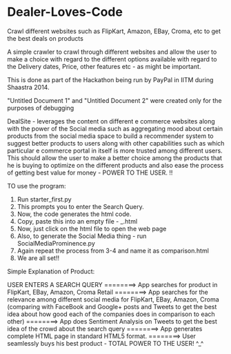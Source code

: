 Dealer-Loves-Code
=================

Crawl different websites such as FlipKart, Amazon, EBay, Croma, etc to get the best deals on products

A simple crawler to crawl through different websites and allow the user to make a choice with regard to the different options available with regard to the Delivery dates, Price, other features etc - as might be important.

This is done as part of the Hackathon being run by PayPal in IITM during Shaastra 2014.

"Untitled Document 1" and "Untitled Document 2" were created only for the purposes of debugging

DealSite - leverages the content on different e commerce websites along with the power of the Social media such as aggregating mood about certain products from the social media space to build a recommender system to suggest better products to users along with other capabilities such as which particular e commerce portal in itself is more trusted among different users. This should allow the user to make a better choice among the products that he is buying to optimize on the different products and also ease the process of getting best value for money - POWER TO THE USER. !!


TO use the program:

1. Run starter_first.py
2. This prompts you to enter the Search Query.
3. Now, the code generates the html code.
4. Copy, paste this into an empty file - _.html
5. Now, just click on the html file to open the web page
6. Also, to generate the Social Media thing - run SocialMediaProminence.py
7. Again repeat the process from 3-4 and name it as comparison.html
8. We are all set!!



Simple Explanation of Product:

USER ENTERS A SEARCH QUERY
========>
App searches for product in FlipKart, EBay, Amazon, Croma Retail
========>
App searches for the relevance among different social media for FlipKart, EBay, Amazon, Croma (comparing with FaceBook and Google+ posts and Tweets to get the best idea about how good each of the companies does in comparison to each other)
========>
App does Sentiment Analysis on Tweets to get the best idea of the crowd about the search query
========>
App generates complete HTML page in standard HTML5 format.
========>
User seamlessly buys his best product - TOTAL POWER TO THE USER!
        ^_^
